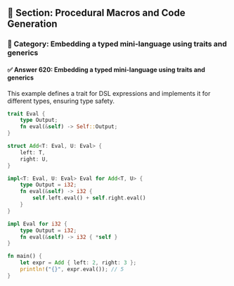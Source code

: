 ## 📘 Section: Procedural Macros and Code Generation  
### 🔹 Category: Embedding a typed mini-language using traits and generics  
#### ✅ Answer 620: Embedding a typed mini-language using traits and generics

This example defines a trait for DSL expressions and implements it for different types, ensuring type safety.

```rust
trait Eval {
    type Output;
    fn eval(&self) -> Self::Output;
}

struct Add<T: Eval, U: Eval> {
    left: T,
    right: U,
}

impl<T: Eval, U: Eval> Eval for Add<T, U> {
    type Output = i32;
    fn eval(&self) -> i32 {
        self.left.eval() + self.right.eval()
    }
}

impl Eval for i32 {
    type Output = i32;
    fn eval(&self) -> i32 { *self }
}

fn main() {
    let expr = Add { left: 2, right: 3 };
    println!("{}", expr.eval()); // 5
}
```

